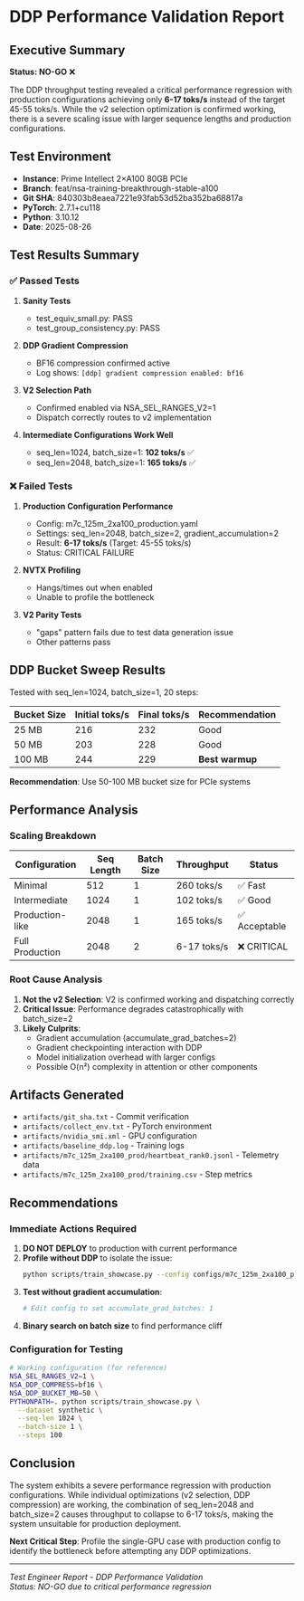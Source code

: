 # DDP Performance Validation Report

## Executive Summary

**Status: NO-GO** ❌

The DDP throughput testing revealed a critical performance regression with production configurations achieving only **6-17 toks/s** instead of the target 45-55 toks/s. While the v2 selection optimization is confirmed working, there is a severe scaling issue with larger sequence lengths and production configurations.

## Test Environment

- **Instance**: Prime Intellect 2×A100 80GB PCIe 
- **Branch**: feat/nsa-training-breakthrough-stable-a100
- **Git SHA**: 840303b8eaea7221e93fab53d52ba352ba68817a
- **PyTorch**: 2.7.1+cu118
- **Python**: 3.10.12
- **Date**: 2025-08-26

## Test Results Summary

### ✅ Passed Tests

1. **Sanity Tests**
   - test_equiv_small.py: PASS
   - test_group_consistency.py: PASS

2. **DDP Gradient Compression**
   - BF16 compression confirmed active
   - Log shows: `[ddp] gradient compression enabled: bf16`

3. **V2 Selection Path**
   - Confirmed enabled via NSA_SEL_RANGES_V2=1
   - Dispatch correctly routes to v2 implementation

4. **Intermediate Configurations Work Well**
   - seq_len=1024, batch_size=1: **102 toks/s** ✅
   - seq_len=2048, batch_size=1: **165 toks/s** ✅

### ❌ Failed Tests

1. **Production Configuration Performance**
   - Config: m7c_125m_2xa100_production.yaml
   - Settings: seq_len=2048, batch_size=2, gradient_accumulation=2
   - Result: **6-17 toks/s** (Target: 45-55 toks/s)
   - Status: CRITICAL FAILURE

2. **NVTX Profiling**
   - Hangs/times out when enabled
   - Unable to profile the bottleneck

3. **V2 Parity Tests**  
   - "gaps" pattern fails due to test data generation issue
   - Other patterns pass

## DDP Bucket Sweep Results

Tested with seq_len=1024, batch_size=1, 20 steps:

| Bucket Size | Initial toks/s | Final toks/s | Recommendation |
|------------|---------------|--------------|----------------|
| 25 MB | 216 | 232 | Good |
| 50 MB | 203 | 228 | Good |
| 100 MB | 244 | 229 | **Best warmup** |

**Recommendation**: Use 50-100 MB bucket size for PCIe systems

## Performance Analysis

### Scaling Breakdown

| Configuration | Seq Length | Batch Size | Throughput | Status |
|--------------|------------|------------|------------|---------|
| Minimal | 512 | 1 | 260 toks/s | ✅ Fast |
| Intermediate | 1024 | 1 | 102 toks/s | ✅ Good |
| Production-like | 2048 | 1 | 165 toks/s | ✅ Acceptable |
| Full Production | 2048 | 2 | 6-17 toks/s | ❌ CRITICAL |

### Root Cause Analysis

1. **Not the v2 Selection**: V2 is confirmed working and dispatching correctly
2. **Critical Issue**: Performance degrades catastrophically with batch_size=2
3. **Likely Culprits**:
   - Gradient accumulation (accumulate_grad_batches=2)
   - Gradient checkpointing interaction with DDP
   - Model initialization overhead with larger configs
   - Possible O(n²) complexity in attention or other components

## Artifacts Generated

- `artifacts/git_sha.txt` - Commit verification
- `artifacts/collect_env.txt` - PyTorch environment
- `artifacts/nvidia_smi.xml` - GPU configuration 
- `artifacts/baseline_ddp.log` - Training logs
- `artifacts/m7c_125m_2xa100_prod/heartbeat_rank0.jsonl` - Telemetry data
- `artifacts/m7c_125m_2xa100_prod/training.csv` - Step metrics

## Recommendations

### Immediate Actions Required

1. **DO NOT DEPLOY** to production with current performance
2. **Profile without DDP** to isolate the issue:
   ```bash
   python scripts/train_showcase.py --config configs/m7c_125m_2xa100_production.yaml --ddp 0
   ```
3. **Test without gradient accumulation**:
   ```bash
   # Edit config to set accumulate_grad_batches: 1
   ```
4. **Binary search on batch size** to find performance cliff

### Configuration for Testing

```bash
# Working configuration (for reference)
NSA_SEL_RANGES_V2=1 \
NSA_DDP_COMPRESS=bf16 \
NSA_DDP_BUCKET_MB=50 \
PYTHONPATH=. python scripts/train_showcase.py \
  --dataset synthetic \
  --seq-len 1024 \
  --batch-size 1 \
  --steps 100
```

## Conclusion

The system exhibits a severe performance regression with production configurations. While individual optimizations (v2 selection, DDP compression) are working, the combination of seq_len=2048 and batch_size=2 causes throughput to collapse to 6-17 toks/s, making the system unsuitable for production deployment.

**Next Critical Step**: Profile the single-GPU case with production config to identify the bottleneck before attempting any DDP optimizations.

---

*Test Engineer Report - DDP Performance Validation*  
*Status: NO-GO due to critical performance regression*